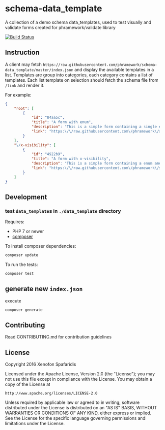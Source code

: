 # schema-data_template
A collection of a demo schema data_templates, used to test visually and validate forms created for phramework/validate library

[![Build Status](https://travis-ci.org/phramework/schema-data_template.svg?branch=master)](https://travis-ci.org/phramework/schema-data_template)

## Instruction
A client may fetch `https://raw.githubusercontent.com/phramework/schema-data_template/master/index.json` and display the available templates in a list.
Templates are group into categories, each category contains a list of templates.
Each list template on selection should fetch the schema file from `/link` and render it.

For example:
```json
{
    "root": [
        {
            "id": "84aa5c",
            "title": "A form with enum",
            "description": "This is a simple form containing a single enum",
            "link": "https:\/\/raw.githubusercontent.com\/phramework\/schema-data_template\/master\/data_template\/enum.json"
        }
    ],
    "\/x-visibility": [
        {
            "id": "4922b9",
            "title": "A form with x-visibility",
            "description": "This is a simple form containing a enum and a number with x-visibility",
            "link": "https:\/\/raw.githubusercontent.com\/phramework\/schema-data_template\/master\/data_template\/x-visibility\/enum-number.json"
        }
    ]
}
```

## Development

### test `data_template`s in `./data_template` directory

Requires: 
- PHP 7 or newer
- [composer](https://getcomposer.org/)

To install composer dependencies:
```bash
composer update
```

To run the tests:
```bash
composer test
```

## generate new `index.json`
execute
```bash
composer generate
```

## Contributing

Read CONTRIBUTING.md for contribution guidelines

## License
Copyright 2016 Xenofon Spafaridis

Licensed under the Apache License, Version 2.0 (the "License"); you may not use this file except in compliance with the License. You may obtain a copy of the License at

```
http://www.apache.org/licenses/LICENSE-2.0
```

Unless required by applicable law or agreed to in writing, software distributed under the License is distributed on an "AS IS" BASIS, WITHOUT WARRANTIES OR CONDITIONS OF ANY KIND, either express or implied. See the License for the specific language governing permissions and limitations under the License.